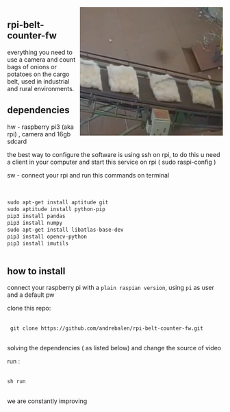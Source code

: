 
<img src="https://github.com/andrebalen/rpi-belt-counter-fw/blob/main/logo.png" alt="Logo" align="right" />

## rpi-belt-counter-fw

 everything you need to use a camera and count bags of onions or potatoes on the cargo belt, used in industrial and rural environments.

## dependencies

hw - raspberry pi3 (aka rpi) , camera and 16gb sdcard

the best way to configure the software is using ssh on rpi, to do this u need a client in your computer and
start this service on rpi ( sudo raspi-config )


sw - connect your rpi and run this commands on terminal
 
```


sudo apt-get install aptitude git
sudo aptitude install python-pip
pip3 install pandas
pip3 install numpy
sudo apt-get install libatlas-base-dev
pip3 install opencv-python
pip3 install imutils


```

## how to install

connect your raspberry pi with a `plain raspian version`, using `pi` as user and a default pw

 clone this repo: 

	
```

 git clone https://github.com/andrebalen/rpi-belt-counter-fw.git


```

solving the dependencies ( as listed below) and change the source of video 



 run :

``` 

sh run


 ```

we are constantly improving

